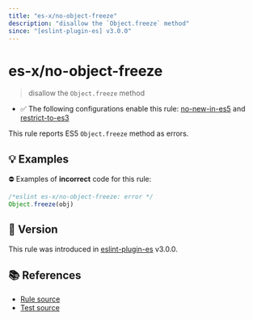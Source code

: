 ```yaml
---
title: "es-x/no-object-freeze"
description: "disallow the `Object.freeze` method"
since: "[eslint-plugin-es] v3.0.0"
---
```


# es-x/no-object-freeze
> disallow the `Object.freeze` method

- ✅ The following configurations enable this rule: [no-new-in-es5] and [restrict-to-es3]

This rule reports ES5 `Object.freeze` method as errors.

## 💡 Examples

⛔ Examples of **incorrect** code for this rule:

<eslint-playground type="bad">

```js
/*eslint es-x/no-object-freeze: error */
Object.freeze(obj)
```

</eslint-playground>

## 🚀 Version

This rule was introduced in [eslint-plugin-es] v3.0.0.

[eslint-plugin-es]: https://github.com/mysticatea/eslint-plugin-es

## 📚 References

- [Rule source](https://github.com/eslint-community/eslint-plugin-es-x/blob/master/lib/rules/no-object-freeze.js)
- [Test source](https://github.com/eslint-community/eslint-plugin-es-x/blob/master/tests/lib/rules/no-object-freeze.js)

[no-new-in-es5]: ../configs/index.md#no-new-in-es5
[restrict-to-es3]: ../configs/index.md#restrict-to-es3
